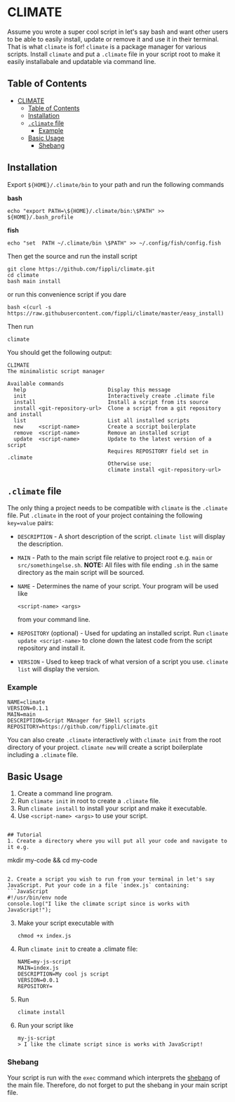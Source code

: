 # CLIMATE

Assume you wrote a super cool script in let's say bash and want other users to be able to easily install, update or remove it and use it in their terminal. That is what `climate` is for!
`climate` is a package manager for various scripts. Install `climate` and put a `.climate` file in your script root to make it easily installabale and updatable via command line.

## Table of Contents

- [CLIMATE](#climate)
  - [Table of Contents](#table-of-contents)
  - [Installation](#installation)
  - [`.climate` file](#climate-file)
    - [Example](#example)
  - [Basic Usage](#basic-usage)
    - [Shebang](#shebang)

## Installation

Export `${HOME}/.climate/bin` to your path and run the following commands

**bash**
```
echo "export PATH=\${HOME}/.climate/bin:\$PATH" >> ${HOME}/.bash_profile
```
**fish**
```
echo "set  PATH ~/.climate/bin \$PATH" >> ~/.config/fish/config.fish
```

Then get the source and run the install script
```
git clone https://github.com/fippli/climate.git
cd climate
bash main install
```

or run this convenience script if you dare

```
bash <(curl -s https://raw.githubusercontent.com/fippli/climate/master/easy_install)
```

Then run

```
climate
```

You should get the following output:

```
CLIMATE
The minimalistic script manager

Available commands
  help                          Display this message
  init                          Interactively create .climate file
  install                       Install a script from its source
  install <git-repository-url>  Clone a script from a git repository and install
  list                          List all installed scripts
  new     <script-name>         Create a sccript boilerplate
  remove  <script-name>         Remove an installed script
  update  <script-name>         Update to the latest version of a script
                                Requires REPOSITORY field set in .climate
                                Otherwise use:
                                climate install <git-repository-url>
```

## `.climate` file

The only thing a project needs to be compatible with `climate` is the `.climate` file. Put `.climate` in the root of your project containing the following `key=value` pairs:

- `DESCRIPTION` - A short description of the script. `climate list` will display the description.

- `MAIN` - Path to the main script file relative to project root e.g. `main` or `src/somethingelse.sh`. **NOTE:**
  All files with file ending `.sh` in the same directory as the main script will be sourced.

- `NAME` - Determines the name of your script. Your program will be used like

  ```
  <script-name> <args>
  ```

  from your command line.

- `REPOSITORY` (optional) - Used for updating an installed script. Run `climate update <script-name>` to clone down the latest code from the script repository and install it.

- `VERSION` - Used to keep track of what version of a script you use. `climate list` will display the version.

### Example

```
NAME=climate
VERSION=0.1.1
MAIN=main
DESCRIPTION=Script MAnager for SHell scripts
REPOSITORY=https://github.com/fippli/climate.git
```

You can also create `.climate` interactively with `climate init` from the root directory of your project. `climate new` will create a script boilerplate including a `.climate` file.

## Basic Usage

1. Create a command line program.
2. Run `climate init` in root to create a `.climate` file.
3. Run `climate install` to install your script and make it executable.
4. Use `<script-name> <args>` to use your script.

```

## Tutorial
1. Create a directory where you will put all your code and navigate to it e.g.
   ```
   mkdir my-code && cd my-code
   ```

2. Create a script you wish to run from your terminal in let's say JavaScript. Put your code in a file `index.js` containing:
   ```JavaScript
   #!/usr/bin/env node
   console.log("I like the climate script since is works with JavaScript!");
   ```

3. Make your script executable with
   ```
   chmod +x index.js
   ```

4. Run `climate init` to create a .climate file:
   ```
   NAME=my-js-script
   MAIN=index.js
   DESCRIPTION=My cool js script
   VERSION=0.0.1
   REPOSITORY=
   ```

5. Run 
   ```
   climate install
   ```

6. Run your script like 
   ```
   my-js-script
   > I like the climate script since is works with JavaScript!
   ```

### Shebang
Your script is run with the `exec` command which interprets the [shebang](https://en.wikipedia.org/wiki/Shebang_(Unix)) of the main file. Therefore, do not forget to put the shebang in your main script file.
